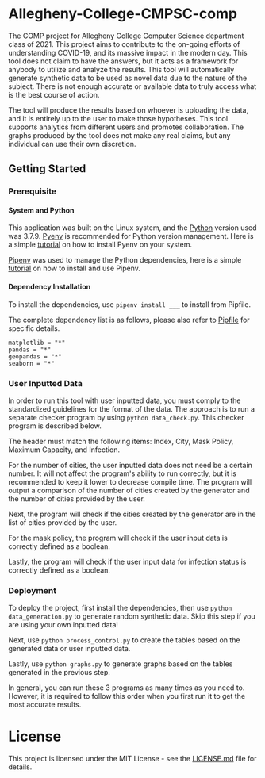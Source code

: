 # Allegheny-College-CMPSC-comp

The COMP project for Allegheny College Computer Science department class of 2021.
This project aims to contribute to the on-going efforts of understanding COVID-19,
and its massive impact in the modern day. This tool does not claim to have the answers,
but it acts as a framework for anybody to utilize and analyze the results. This tool
will automatically generate synthetic data to be used as novel data due to the nature
of the subject. There is not enough accurate or available data to truly access what
is the best course of action.

The tool will produce the results based on whoever is uploading the data, and it is entirely
up to the user to make those hypotheses. This tool supports analytics from different users
and promotes collaboration. The graphs produced by the tool does not make any real claims,
but any individual can use their own discretion.

## Getting Started

### Prerequisite

#### System and Python

This application was built on the Linux system, and the [Python](https://www.python.org/)
version used was 3.7.9. [Pyenv](https://github.com/pyenv/pyenv) is recommended for Python
version management. Here is a simple [tutorial](https://realpython.com/intro-to-pyenv/)
on how to install Pyenv on your system.

[Pipenv](https://github.com/pypa/pipenv) was used to manage the Python dependencies,
here is a simple [tutorial](https://realpython.com/pipenv-guide/) on how to install
and use Pipenv.

#### Dependency Installation

To install the dependencies, use `pipenv install ___` to install from Pipfile.

The complete dependency list is as follows, please also refer to [Pipfile](comp/Pipfile)
for specific details.

```
matplotlib = "*"
pandas = "*"
geopandas = "*"
seaborn = "*"
```

### User Inputted Data

In order to run this tool with user inputted data, you must comply to the standardized
guidelines for the format of the data. The approach is to run a separate checker program
by using `python data_check.py`. This checker program is described below.

The header must match the following items:
Index, City, Mask Policy, Maximum Capacity, and Infection.

For the number of cities, the user inputted data does not need be a certain number.
It will not affect the program's ability to run correctly, but it is recommended to
keep it lower to decrease compile time. The program will output a comparison of the
number of cities created by the generator and the number of cities provided by the user.

Next, the program will check if the cities created by the generator are in the list of
cities provided by the user.

For the mask policy, the program will check if the user input data is correctly defined as
a boolean.

Lastly, the program will check if the user input data for infection status is correctly defined
as a boolean.

### Deployment

To deploy the project, first install the dependencies, then use `python data_generation.py` to
generate random synthetic data. Skip this step if you are using your own inputted data!

Next, use `python process_control.py` to create the tables based on the generated data or user
inputted data.

Lastly, use `python graphs.py` to generate graphs based on the tables generated in the previous
step.

In general, you can run these 3 programs as many times as you need to. However, it is required
to follow this order when you first run it to get the most accurate results.

# License

This project is licensed under the MIT License - see the [LICENSE.md](LICENSE)
file for details.
